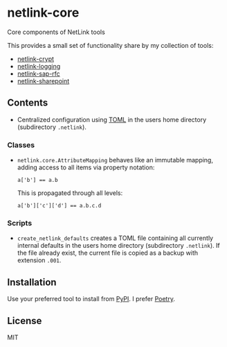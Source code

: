 # netlink-core

Core components of NetLink tools

This provides a small set of functionality share by my collection of tools:

- [netlink-crypt](https://pypi.org/project/netlink-crypt/)
- [netlink-logging](https://pypi.org/project/netlink-logging/)
- [netlink-sap-rfc](https://pypi.org/project/netlink-sap-rfc/)
- [netlink-sharepoint](https://pypi.org/project/netlink-sharepoint/)


## Contents

- Centralized configuration using [TOML](https://toml.io/en/) 
in the users home directory (subdirectory `.netlink`).

### Classes

- `netlink.core.AttributeMapping` behaves like an immutable mapping, adding access to all items via property notation:
    
      a['b'] == a.b

  This is propagated through all levels:

      a['b']['c']['d'] == a.b.c.d

### Scripts

- `create_netlink_defaults` creates a TOML file containing all currently internal defaults in the users home directory (subdirectory `.netlink`). If the file already exist, the current file is copied as a backup with extension `.001`.


## Installation

Use your preferred tool to install from [PyPI](https://pypi.org/). I prefer [Poetry](https://python-poetry.org/).

[//]: # (## Roadmap)

[//]: # (## Contributing)

## License

MIT

